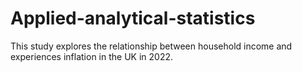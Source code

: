 # Applied-analytical-statistics
This study explores the relationship between household income and experiences inflation in the UK in 2022.
